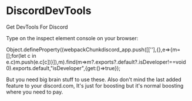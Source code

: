 # DiscordDevTools
Get DevTools For Discord



Type on the inspect element console on your browser:

Object.defineProperty((webpackChunkdiscord_app.push([[''],{},e=>{m=[];for(let c in e.c)m.push(e.c[c])}]),m).find(m=>m?.exports?.default?.isDeveloper!==void 0).exports.default,"isDeveloper",{get:()=>true});


But you need big brain stuff to use these. Also don't mind the last added feature to your discord.com, It's just for boosting but it's normal boosting where you need to pay.
